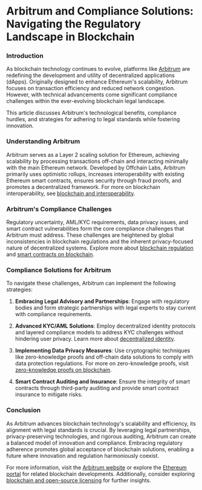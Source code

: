 # Arbitrum and Compliance Solutions: Navigating the Regulatory Landscape in Blockchain

### Introduction

As blockchain technology continues to evolve, platforms like [Arbitrum](https://arbitrum.io) are redefining the development and utility of decentralized applications (dApps). Originally designed to enhance Ethereum's scalability, Arbitrum focuses on transaction efficiency and reduced network congestion. However, with technical advancements come significant compliance challenges within the ever-evolving blockchain legal landscape.

This article discusses Arbitrum's technological benefits, compliance hurdles, and strategies for adhering to legal standards while fostering innovation.

### Understanding Arbitrum

Arbitrum serves as a Layer 2 scaling solution for Ethereum, achieving scalability by processing transactions off-chain and interacting minimally with the main Ethereum network. Developed by Offchain Labs, Arbitrum primarily uses optimistic rollups, increases interoperability with existing Ethereum smart contracts, ensures security through fraud proofs, and promotes a decentralized framework. For more on blockchain interoperability, see [blockchain and interoperability](https://www.license-token.com/wiki/blockchain-interoperability).

### Arbitrum's Compliance Challenges

Regulatory uncertainty, AML/KYC requirements, data privacy issues, and smart contract vulnerabilities form the core compliance challenges that Arbitrum must address. These challenges are heightened by global inconsistencies in blockchain regulations and the inherent privacy-focused nature of decentralized systems. Explore more about [blockchain regulation](https://www.license-token.com/wiki/blockchain-regulation) and [smart contracts on blockchain](https://www.license-token.com/wiki/smart-contracts-on-blockchain).

### Compliance Solutions for Arbitrum

To navigate these challenges, Arbitrum can implement the following strategies:

1. **Embracing Legal Advisory and Partnerships**: Engage with regulatory bodies and form strategic partnerships with legal experts to stay current with compliance requirements.

2. **Advanced KYC/AML Solutions**: Employ decentralized identity protocols and layered compliance models to address KYC challenges without hindering user privacy. Learn more about [decentralized identity](https://www.license-token.com/wiki/arbitrum-and-decentralized-identity).

3. **Implementing Data Privacy Measures**: Use cryptographic techniques like zero-knowledge proofs and off-chain data solutions to comply with data protection regulations. For more on zero-knowledge proofs, visit [zero-knowledge proofs on blockchain](https://www.license-token.com/wiki/zero-knowledge-proofs-on-blockchain).

4. **Smart Contract Auditing and Insurance**: Ensure the integrity of smart contracts through third-party auditing and provide smart contract insurance to mitigate risks.

### Conclusion

As Arbitrum advances blockchain technology's scalability and efficiency, its alignment with legal standards is crucial. By leveraging legal partnerships, privacy-preserving technologies, and rigorous auditing, Arbitrum can create a balanced model of innovation and compliance. Embracing regulatory adherence promotes global acceptance of blockchain solutions, enabling a future where innovation and regulation harmoniously coexist.

For more information, visit the [Arbitrum website](https://arbitrum.io) or explore the [Ethereum portal](https://ethereum.org/en/) for related blockchain developments. Additionally, consider exploring [blockchain and open-source licensing](https://www.license-token.com/wiki/blockchain-and-open-source-licensing) for further insights.